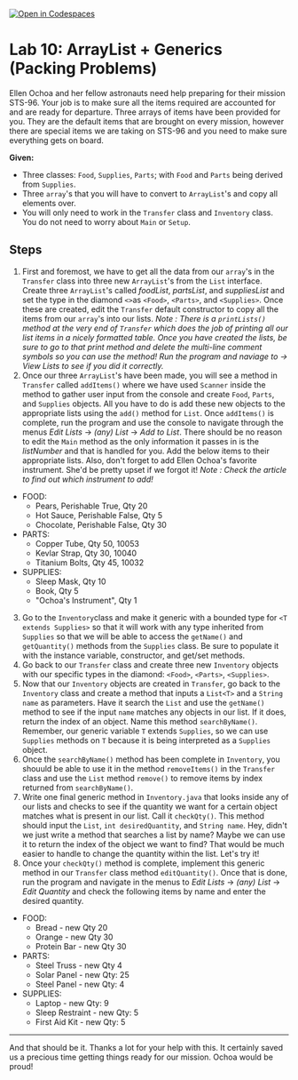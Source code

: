 [![Open in Codespaces](https://classroom.github.com/assets/launch-codespace-2972f46106e565e64193e422d61a12cf1da4916b45550586e14ef0a7c637dd04.svg)](https://classroom.github.com/open-in-codespaces?assignment_repo_id=17186697)
# Lab 10: ArrayList + Generics (Packing Problems)

  Ellen Ochoa and her fellow astronauts need help preparing for their mission STS-96. Your job is to make sure all the items required are accounted for and are ready for departure. Three arrays of items have been provided for you. They are the default items that are brought on every mission, however there are special items we are taking on STS-96 and you need to make sure everything gets on board.

**Given:**
  - Three classes: `Food`, `Supplies`, `Parts`; with `Food` and `Parts` being derived from `Supplies`. 
  - Three `array`'s that you will have to convert to `ArrayList`'s and copy all elements over.
  - You will only need to work in the `Transfer` class and  `Inventory` class. You do not need to worry about `Main` or `Setup`.

## Steps
1. First and foremost, we have to get all the data from our `array`'s in the `Transfer` class into three new `ArrayList`'s from the `List` interface. Create three `ArrayList`'s called *foodList*, *partsList*, and *suppliesList* and set the type in the diamond `<>`as `<Food>`, `<Parts>`, and `<Supplies>`. Once these are created, edit the `Transfer` default constructor to copy all the items from our `array`'s into our lists.
*Note : There is a `printLists()` method at the very end of `Transfer` which does the job of printing all our list items in a nicely formatted table. Once you have created the lists, be sure to go to that print method and delete the multi-line comment symbols so you can use the method! Run the program and naviage to -> View Lists to see if you did it correctly.* 
2. Once our three `ArrayList`'s have been made, you will see a method in `Transfer` called `addItems()` where we have used `Scanner` inside the method to gather user input from the console and create `Food`, `Parts`, and `Supplies` objects. All you have to do is add these new objects to the appropriate lists using the `add()` method for `List`.
Once `addItems()` is complete, run the program and use the console to navigate through the menus  *Edit Lists* -> *(any) List* -> *Add to List*. There should be no reason to edit the `Main` method as the only information it passes in is the *listNumber* and that is handled for you. 
Add the below items to their appropriate lists. Also, don't forget to add Ellen Ochoa's favorite instrument. She'd be pretty upset if we forgot it! 
*Note : Check the article to find out which instrument to add!*
- FOOD: 
    - Pears, Perishable True, Qty 20
    - Hot Sauce, Perishable False, Qty 5
    - Chocolate, Perishable False, Qty 30 
- PARTS:
    - Copper Tube, Qty 50, 10053
    - Kevlar Strap, Qty 30, 10040
    - Titanium Bolts, Qty 45, 10032
- SUPPLIES:
    - Sleep Mask, Qty 10
    - Book, Qty 5
    - "Ochoa's Instrument", Qty 1
            
3. Go to the `Inventory`class and make it generic with a bounded type for `<T extends Supplies>` so that it will work with any type inherited from `Supplies` so that we will be able to access the `getName()` and `getQuantity()` methods from the `Supplies` class. Be sure to populate it with the instance variable, constructor, and get/set methods.
4. Go back to our `Transfer` class and create three new `Inventory` objects with our specific types in the diamond: `<Food>`, `<Parts>`, `<Supplies>`.
5. Now that our `Inventory` objects are created in `Transfer`, go back to the `Inventory` class and create a method that inputs a `List<T>` and a `String name` as parameters. Have it search the `List` and use the `getName()` method to see if the input `name` matches any objects in our list. If it does, return the index of an object. Name this method `searchByName()`. Remember, our generic variable `T` extends `Supplies`, so we can use `Supplies` methods on `T` because it is being interpreted as a `Supplies` object.
6. Once the `searchByName()` method has been complete in `Inventory`, you shouuld be able to use it in the method `removeItems()` in the `Transfer` class and use the `List` method `remove()` to remove items by index returned from `searchByName()`. 
7. Write one final generic method in `Inventory.java` that looks inside any of our lists and checks to see if the quantity we want for a certain object matches what is present in our list. Call it `checkQty()`. This method should input the `List`, `int desiredQuantity`, and `String name`. 
Hey, didn't we just write a method that searches a list by name? Maybe we can use it to return the index of the object we want to find? That would be much easier to handle to change the quantity within the list. Let's try it!
8. Once your `checkQty()` method is complete, implement this generic method in our `Transfer` class method `editQuantity()`. Once that is done, run the program and navigate in the menus to *Edit Lists* -> *(any) List* -> *Edit Quantity* and check the following items by name and enter the desired quantity.
- FOOD: 
    - Bread - new Qty 20
    - Orange - new Qty 30
    - Protein Bar - new Qty 30 
- PARTS:
    - Steel Truss - new Qty 4
    - Solar Panel - new Qty: 25
    - Steel Panel - new Qty: 4
- SUPPLIES:
    - Laptop - new Qty: 9
    - Sleep Restraint - new Qty: 5
    - First Aid Kit - new Qty: 5
---
And that should be it. Thanks a lot for your help with this. It certainly saved us a precious time getting things ready for our mission. Ochoa would be proud!
